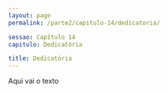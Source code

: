 ```yaml
---
layout: page
permalink: /parte2/capitulo-14/dedicatoria/

sessao: Capítulo 14
capitulo: Dedicatória

title: Dedicatória
---
```


Aqui vai o texto